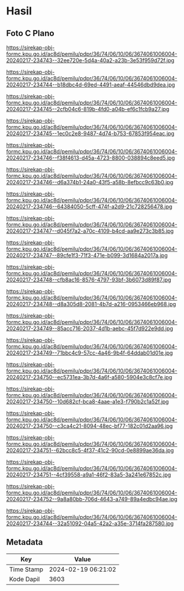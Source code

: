 # Hasil

## Foto C Plano

https://sirekap-obj-formc.kpu.go.id/ac8d/pemilu/pdpr/36/74/06/10/06/3674061006004-20240217-234743--32ee720e-5d4a-40a2-a23b-3e53f959d72f.jpg

https://sirekap-obj-formc.kpu.go.id/ac8d/pemilu/pdpr/36/74/06/10/06/3674061006004-20240217-234744--b18dbc4d-69ed-4491-aeaf-44546dbd9dea.jpg

https://sirekap-obj-formc.kpu.go.id/ac8d/pemilu/pdpr/36/74/06/10/06/3674061006004-20240217-234745--2cfb04c6-819b-4fd0-a04b-ef6c1fcb9a27.jpg

https://sirekap-obj-formc.kpu.go.id/ac8d/pemilu/pdpr/36/74/06/10/06/3674061006004-20240217-234745--1ec0c2e8-9487-4d74-b753-67853f954eac.jpg

https://sirekap-obj-formc.kpu.go.id/ac8d/pemilu/pdpr/36/74/06/10/06/3674061006004-20240217-234746--f38f4613-d45a-4723-8800-038894c8eed5.jpg

https://sirekap-obj-formc.kpu.go.id/ac8d/pemilu/pdpr/36/74/06/10/06/3674061006004-20240217-234746--d6a374b1-24a0-43f5-a58b-8efbcc9c63b0.jpg

https://sirekap-obj-formc.kpu.go.id/ac8d/pemilu/pdpr/36/74/06/10/06/3674061006004-20240217-234746--64384050-5cff-474f-a2d9-21c728256478.jpg

https://sirekap-obj-formc.kpu.go.id/ac8d/pemilu/pdpr/36/74/06/10/06/3674061006004-20240217-234747--d045f7a2-a70c-4109-b4cd-aa9e273c3b85.jpg

https://sirekap-obj-formc.kpu.go.id/ac8d/pemilu/pdpr/36/74/06/10/06/3674061006004-20240217-234747--89cfe1f3-71f3-471e-b099-3d1684a2017a.jpg

https://sirekap-obj-formc.kpu.go.id/ac8d/pemilu/pdpr/36/74/06/10/06/3674061006004-20240217-234748--cfb8ac16-8576-4797-93bf-3b6073d89f87.jpg

https://sirekap-obj-formc.kpu.go.id/ac8d/pemilu/pdpr/36/74/06/10/06/3674061006004-20240217-234748--d8a305d8-2081-4b7d-a216-0953466eb968.jpg

https://sirekap-obj-formc.kpu.go.id/ac8d/pemilu/pdpr/36/74/06/10/06/3674061006004-20240217-234749--85acc716-2037-4d1b-aebc-45f7d922e9dd.jpg

https://sirekap-obj-formc.kpu.go.id/ac8d/pemilu/pdpr/36/74/06/10/06/3674061006004-20240217-234749--71bbc4c9-57cc-4a46-9b4f-64ddab01d01e.jpg

https://sirekap-obj-formc.kpu.go.id/ac8d/pemilu/pdpr/36/74/06/10/06/3674061006004-20240217-234750--ec5731ea-3b7d-4a6f-a580-5904e3c8cf7e.jpg

https://sirekap-obj-formc.kpu.go.id/ac8d/pemilu/pdpr/36/74/06/10/06/3674061006004-20240217-234750--10d682cf-bca8-4aae-a1e3-f790b2c1a52f.jpg

https://sirekap-obj-formc.kpu.go.id/ac8d/pemilu/pdpr/36/74/06/10/06/3674061006004-20240217-234750--c3ca4c21-8094-48ec-bf77-182c01d2aa96.jpg

https://sirekap-obj-formc.kpu.go.id/ac8d/pemilu/pdpr/36/74/06/10/06/3674061006004-20240217-234751--62bcc8c5-4f37-41c2-90cd-0e8899ae36da.jpg

https://sirekap-obj-formc.kpu.go.id/ac8d/pemilu/pdpr/36/74/06/10/06/3674061006004-20240217-234751--4cf39558-a9a1-46f2-83a5-3a241e67852c.jpg

https://sirekap-obj-formc.kpu.go.id/ac8d/pemilu/pdpr/36/74/06/10/06/3674061006004-20240217-234752--9a8a80bb-706d-4643-a749-89a4edbc94ae.jpg

https://sirekap-obj-formc.kpu.go.id/ac8d/pemilu/pdpr/36/74/06/10/06/3674061006004-20240217-234744--32a51092-04a5-42a2-a35e-3714fa287580.jpg


## Metadata

| Key        | Value               |
| ---------- | ------------------- |
| Time Stamp | 2024-02-19 06:21:02 |
| Kode Dapil | 3603                |



